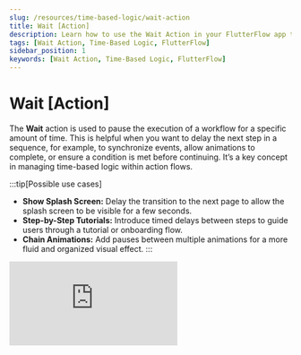 ```yaml
---
slug: /resources/time-based-logic/wait-action
title: Wait [Action]
description: Learn how to use the Wait Action in your FlutterFlow app to pause actions for a specified duration.
tags: [Wait Action, Time-Based Logic, FlutterFlow]
sidebar_position: 1
keywords: [Wait Action, Time-Based Logic, FlutterFlow]
---
```


# Wait [Action]

The **Wait** action is used to pause the execution of a workflow for a specific amount of time. This is helpful when you want to delay the next step in a sequence, for example, to synchronize events, allow animations to complete, or ensure a condition is met before continuing. It’s a key concept in managing time-based logic within action flows.

:::tip[Possible use cases]
- **Show Splash Screen:** Delay the transition to the next page to allow the splash screen to be visible for a few seconds.
- **Step-by-Step Tutorials:** Introduce timed delays between steps to guide users through a tutorial or onboarding flow.
- **Chain Animations:** Add pauses between multiple animations for a more fluid and organized visual effect.
:::

<div style={{
    position: 'relative',
    paddingBottom: 'calc(56.67989417989418% + 41px)', // Keeps the aspect ratio and additional padding
    height: 0,
    width: '100%'
}}>
    <iframe 
        src="https://demo.arcade.software/84gU4TTmjwX3STESd5z9?embed&show_copy_link=true"
        title=""
        style={{
            position: 'absolute',
            top: 0,
            left: 0,
            width: '100%',
            height: '100%',
            colorScheme: 'light'
        }}
        frameborder="0"
        loading="lazy"
        webkitAllowFullScreen
        mozAllowFullScreen
        allowFullScreen
        allow="clipboard-write">
    </iframe>
</div>
